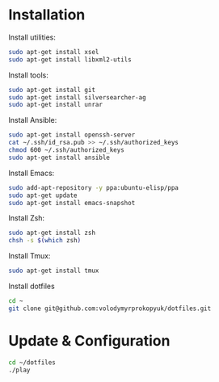 # Installation

Install utilities:

```bash
sudo apt-get install xsel
sudo apt-get install libxml2-utils
```

Install tools:

```bash
sudo apt-get install git
sudo apt-get install silversearcher-ag
sudo apt-get install unrar
```

Install Ansible:

```bash
sudo apt-get install openssh-server
cat ~/.ssh/id_rsa.pub >> ~/.ssh/authorized_keys
chmod 600 ~/.ssh/authorized_keys
sudo apt-get install ansible
```

Install Emacs:

```bash
sudo add-apt-repository -y ppa:ubuntu-elisp/ppa
sudo apt-get update
sudo apt-get install emacs-snapshot
```

Install Zsh:

```bash
sudo apt-get install zsh
chsh -s $(which zsh)
```

Install Tmux:

```bash
sudo apt-get install tmux
```

Install dotfiles
```bash
cd ~
git clone git@github.com:volodymyrprokopyuk/dotfiles.git
```

# Update & Configuration

```bash
cd ~/dotfiles
./play
```
